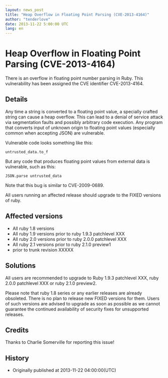 ```yaml
---
layout: news_post
title: "Heap Overflow in Floating Point Parsing (CVE-2013-4164)"
author: "tenderlove"
date: 2013-11-22 5:00:00 UTC
lang: en
---
```


Heap Overflow in Floating Point Parsing (CVE-2013-4164)
=======================================================

There is an overflow in floating point number parsing in Ruby. This
vulnerability has been assigned the CVE identifier CVE-2013-4164.


Details
-------
Any time a string is converted to a floating point value, a specially crafted
string can cause a heap overflow.  This can lead to a denial of service attack
via segmentation faults and possibly arbitrary code execution.  Any program
that converts input of unknown origin to floating point values (especially
common when accepting JSON) are vulnerable.

Vulnerable code looks something like this:

    untrusted_data.to_f

But any code that produces floating point values from external data is
vulnerable, such as this:

    JSON.parse untrusted_data

Note that this bug is similar to CVE-2009-0689.

All users running an affected release should upgrade to the FIXED versions of ruby.


Affected versions
-----------------
* All ruby 1.8 versions
* All ruby 1.9 versions prior to ruby 1.9.3 patchlevel XXX
* All ruby 2.0 versions prior to ruby 2.0.0 patchlevel XXX
* All ruby 2.1 versions prior to ruby 2.1.0 preview1
* prior to trunk revision XXXXX


Solutions
---------
All users are recommended to upgrade to Ruby 1.9.3 patchlevel XXX, ruby 2.0.0 patchlevel XXX or ruby 2.1.0 preview2.

Please note that ruby 1.8 series or any earlier releases are already obsoleted.  There is no plan to release new FIXED versions for them.  Users of such versions are advised to upgrade as soon as possible as we cannot guarantee the continued availability of security fixes for unsupported releases.


Credits
-------
Thanks to Charlie Somerville for reporting this issue!


History
-------
* Originally published at 2013-11-22 04:00:00(UTC)
